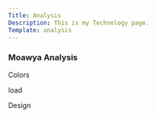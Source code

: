 ```yaml
---
Title: Analysis
Description: This is my Technology page.
Template: analysis
---
```



<div class="box titl ">
<h3>Moawya Analysis</h3>
</div>


<div class="box color" onclick="location.href='%base_url%/analysis/01_colors'">
<p class= "text1">Colors</p>

</div>

<div class="box load" onclick="location.href='%base_url%/analysis/02_load'">
<p class = "text1">load</p>
</div>

<div class="box dis" onclick="location.href='%base_url%/analysis/03_design_principles'">
<p class = "text1">Design</p>
</div>

